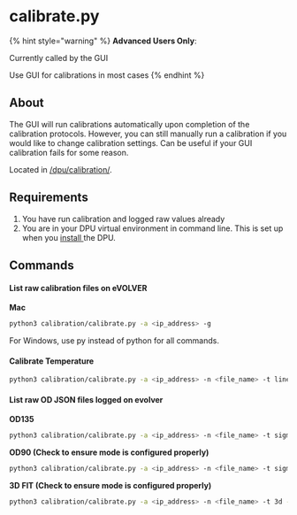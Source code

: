 # calibrate.py

{% hint style="warning" %}
**Advanced Users Only**:

Currently called by the GUI

Use GUI for calibrations in most cases
{% endhint %}

## About

The GUI will run calibrations automatically upon completion of the calibration protocols. However, you can still manually run a calibration if you would like to change calibration settings. Can be useful if your GUI calibration fails for some reason.

Located in [/dpu/calibration/](https://github.com/FYNCH-BIO/dpu/tree/master/calibration).

## Requirements

1. You have run calibration and logged raw values already
2. You are in your DPU virtual environment in command line. This is set up when you [install ](../../getting-started/software-installation/dpu-installation.md)the DPU.

## Commands

#### List raw calibration files on eVOLVER

**Mac**

```sh
python3 calibration/calibrate.py -a <ip_address> -g
```

For Windows, use py instead of python for all commands.

#### Calibrate Temperature

```sh
python3 calibration/calibrate.py -a <ip_address> -n <file_name> -t linear -f <name_after_fit> -p temp
```

#### List raw OD JSON files logged on evolver

**OD135**

```sh
python3 calibration/calibrate.py -a <ip_address> -n <file_name> -t sigmoid -f <name_after_fit> -p od_135
```

**OD90 (Check to ensure mode is configured properly)**

```sh
python3 calibration/calibrate.py -a <ip_address> -n <file_name> -t sigmoid -f <name_after_fit> -p od_90
```

**3D FIT (Check to ensure mode is configured properly)**

```sh
python3 calibration/calibrate.py -a <ip_address> -n <file_name> -t 3d -f <name_after_fit> -p od_90,od_135

```
